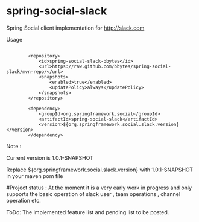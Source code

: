 # spring-social-slack
Spring Social client implementation for http://slack.com

Usage 


```

		<repository>
			<id>spring-social-slack-bbytes</id>
			<url>https://raw.github.com/bbytes/spring-social-slack/mvn-repo/</url>
			<snapshots>
				<enabled>true</enabled>
				<updatePolicy>always</updatePolicy>
			</snapshots>
		</repository>
```

```
		<dependency>
			<groupId>org.springframework.social</groupId>
			<artifactId>spring-social-slack</artifactId>
			<version>${org.springframework.social.slack.version}</version>
		</dependency>
```
Note :   

Current version is 1.0.1-SNAPSHOT

Replace ${org.springframework.social.slack.version} with 1.0.1-SNAPSHOT in your maven pom file 

#Project status : 
At the moment it is a very early work in progress and only supports the basic operation of slack  user , team operations , channel operation etc.

ToDo: The implemented feature list and pending list to be posted.

